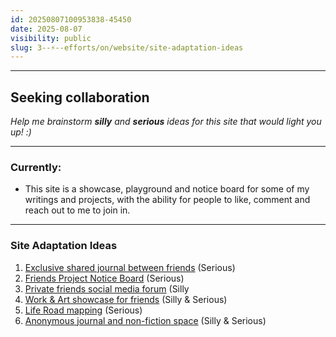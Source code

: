 ```yaml
---
id: 20250807100953838-45450
date: 2025-08-07
visibility: public
slug: 3--⚡--efforts/on/website/site-adaptation-ideas
---
```

---

## Seeking collaboration

*Help me brainstorm **silly** and **serious** ideas for this site that would light you up! :)*

---

### Currently:

- This site is a showcase, playground and notice board for some of my writings and projects, with the ability for people to like, comment and reach out to me to join in.

---

### Site Adaptation Ideas

1. [Exclusive shared journal between friends](/3--⚡--Efforts/On/Website/Site-Adaptation-Ideas-Folder/Exclusive-shared-journal-between-friends) (Serious)
2. [Friends Project Notice Board](/3--⚡--Efforts/On/Website/Site-Adaptation-Ideas-Folder/Friends-Project-Notice-Board) (Serious)
3. [Private friends social media forum](/3--⚡--Efforts/On/Website/Site-Adaptation-Ideas-Folder/Private-friends-social-media-forum) (Silly
4. [Work & Art showcase for friends](/3--⚡--Efforts/On/Website/Site-Adaptation-Ideas-Folder/Work-&-Art-showcase-for-friends) (Silly & Serious)
5. [Life Road mapping](/3--⚡--Efforts/On/Website/Site-Adaptation-Ideas-Folder/Life-Road-mapping) (Serious)
6. [Anonymous journal and non-fiction space](/3--⚡--Efforts/On/Website/Site-Adaptation-Ideas-Folder/Anonymous-journal-and-non-fiction-space) (Silly & Serious)
